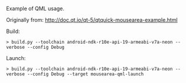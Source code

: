 Example of QML usage.

Originally from: http://doc.qt.io/qt-5/qtquick-mousearea-example.html

Build:

```
> build.py --toolchain android-ndk-r10e-api-19-armeabi-v7a-neon --verbose --config Debug
```

Launch:
```
> build.py --toolchain android-ndk-r10e-api-19-armeabi-v7a-neon --verbose --config Debug --target mousearea-qml-launch
```
